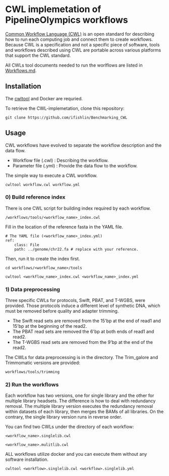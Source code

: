 # CWL implemetation of PipelineOlympics workflows

[Common Workflow Language (CWL)](https://www.commonwl.org/) is an open standard for describing how to  run each computing job and connect them to create workflows. Because CWL is a specification and not a specific piece of software, tools and workflows described using CWL are portable across various platforms that support the CWL standard.

All CWLs tool documents needed to run the worlflows are listed in [Workflows.md](https://github.com/CompEpigen/PipelineOlympics/blob/main/CWL/Workflows.md).

## Installation

The [cwltool](https://github.com/common-workflow-language/cwltool) and Docker are requried.

To retrieve the CWL-implemetation, clone this repository:
```
git clone https://github.com/ifishlin/Benchmarking_CWL
```

## Usage

CWL workflows have evolved to separate the workflow description and the data flow. 
  - Workflow file (.cwl) : Describing the workflow. 
  - Parameter file (.yml) : Provide the data flow to the workflow.

The simple way to execute a CWL workflow.
```
cwltool workflow.cwl workflow.yml
```


### 0) Build reference index

There is one CWL script for building index required by each workflow.
```
/workflows/tools/<workflow_name>_index.cwl 
```

Fill in the location of the reference fasta in the YAML file. 
```
# The YAML file (<workflow_name>_index.yml)
ref: 
    class: File
    path: ../genome/chr22.fa # replace with your reference.
```

Then, run it to create the index first. 
```
cd workflows/<workflow_name>/tools

cwltool <workflow_name>_index.cwl <workflow_name>_index.yml
```

### 1) Data preprocessing
Three specific CWLs for protocols, Swift, PBAT, and T-WGBS, were provided. Those protocols induce a different level of synthetic DNA, which must be removed before quality and adapter trimming.

- The Swift read sets are removed from the 15'bp at the end of read1 and 15'bp at the beginning of the read2.
- The PBAT read sets are removed the 6'bp at both ends of read1 and read2.
- The T-WGBS read sets are removed from the 9'bp at the end of the read2.

The CWLs for data preprocessing is in the directory. The Trim_galore and Trimmomatic versions are provided:
```
workflows/tools/trimming
```


### 2) Run the workflows

Each workflow has two versions, one for single library and the other for multiple library headsets. The difference is how to deal with redundancy removal. The multiple library version executes the redundancy removal within datasets of each library, then merges the BAMs of all libraries. On the contrary, the single library version runs in reverse order.

You can find two CWLs under the directory of each workflow: 
```
<workflow_name>.singlelib.cwl 

<workflow_name>.mulitlib.cwl
```

ALL workflows utilize docker and you can execute them without any software installation.

```
cwltool <workflow>.singlelib.cwl <workflow>.singlelib.yml
```
